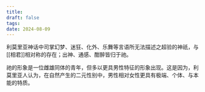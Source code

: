 ```yaml
---
title: 
draft: false
tags: 
date: 2024-08-09
---
```

利莫里亚神话中司掌幻梦、迷狂、化外、乐舞等言语所无法描述之超验的神祇，与[[相君]]相对称的存在；出神、通感、酣醉皆归于祂。

祂的形象是一位雌雄同体的青年，但多以更具男性特征的形象出现。这是因为，利莫里亚人认为，在自然产生的二元性别中，男性相对女性更具有极端、个体、与本能的特质。
